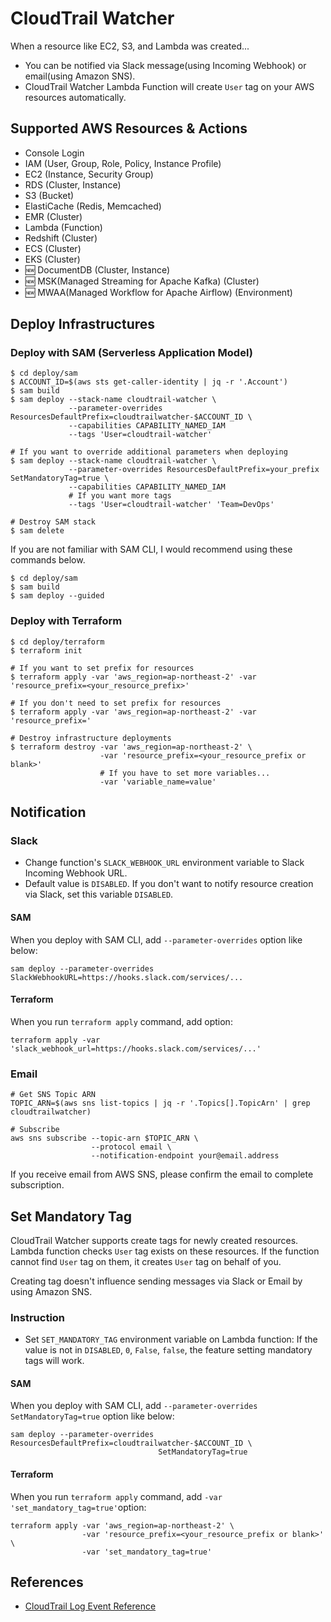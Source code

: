 # CloudTrail Watcher

When a resource like EC2, S3, and Lambda was created...

* You can be notified via Slack message(using Incoming Webhook) or email(using Amazon SNS). 
* CloudTrail Watcher Lambda Function will create `User` tag on your AWS resources automatically.

## Supported AWS Resources & Actions

* Console Login
* IAM (User, Group, Role, Policy, Instance Profile)
* EC2 (Instance, Security Group)
* RDS (Cluster, Instance)
* S3 (Bucket)
* ElastiCache (Redis, Memcached)
* EMR (Cluster)
* Lambda (Function)
* Redshift (Cluster)
* ECS (Cluster)
* EKS (Cluster)
* 🆕 DocumentDB (Cluster, Instance)
* 🆕 MSK(Managed Streaming for Apache Kafka) (Cluster)
* 🆕 MWAA(Managed Workflow for Apache Airflow) (Environment)

## Deploy Infrastructures

### Deploy with SAM (Serverless Application Model)

```shell
$ cd deploy/sam
$ ACCOUNT_ID=$(aws sts get-caller-identity | jq -r '.Account')
$ sam build
$ sam deploy --stack-name cloudtrail-watcher \
             --parameter-overrides ResourcesDefaultPrefix=cloudtrailwatcher-$ACCOUNT_ID \ 
             --capabilities CAPABILITY_NAMED_IAM
             --tags 'User=cloudtrail-watcher'
             
# If you want to override additional parameters when deploying
$ sam deploy --stack-name cloudtrail-watcher \
             --parameter-overrides ResourcesDefaultPrefix=your_prefix SetMandatoryTag=true \
             --capabilities CAPABILITY_NAMED_IAM
             # If you want more tags
             --tags 'User=cloudtrail-watcher' 'Team=DevOps' 
             
# Destroy SAM stack
$ sam delete 
```

If you are not familiar with SAM CLI, I would recommend using these commands below.

```shell
$ cd deploy/sam
$ sam build
$ sam deploy --guided
```

### Deploy with Terraform 

```shell
$ cd deploy/terraform
$ terraform init

# If you want to set prefix for resources
$ terraform apply -var 'aws_region=ap-northeast-2' -var 'resource_prefix=<your_resource_prefix>'

# If you don't need to set prefix for resources
$ terraform apply -var 'aws_region=ap-northeast-2' -var 'resource_prefix='

# Destroy infrastructure deployments
$ terraform destroy -var 'aws_region=ap-northeast-2' \
                    -var 'resource_prefix=<your_resource_prefix or blank>'
                    # If you have to set more variables...
                    -var 'variable_name=value'
```

## Notification

### Slack

* Change function's `SLACK_WEBHOOK_URL` environment variable to Slack Incoming Webhook URL. 
* Default value is `DISABLED`. If you don't want to notify resource creation via Slack, set this variable `DISABLED`.

#### SAM

When you deploy with SAM CLI, add `--parameter-overrides` option like below:

```shell
sam deploy --parameter-overrides SlackWebhookURL=https://hooks.slack.com/services/...
```

#### Terraform

When you run `terraform apply` command, add option:

```shell
terraform apply -var 'slack_webhook_url=https://hooks.slack.com/services/...'
```

### Email

```shell
# Get SNS Topic ARN
TOPIC_ARN=$(aws sns list-topics | jq -r '.Topics[].TopicArn' | grep cloudtrailwatcher)

# Subscribe
aws sns subscribe --topic-arn $TOPIC_ARN \ 
                  --protocol email \ 
                  --notification-endpoint your@email.address
```

If you receive email from AWS SNS, please confirm the email to complete subscription.

## Set Mandatory Tag

CloudTrail Watcher supports create tags for newly created resources. Lambda function checks `User` tag exists on these resources. 
If the function cannot find `User` tag on them, it creates `User` tag on behalf of you. 

Creating tag doesn't influence sending messages via Slack or Email by using Amazon SNS. 

### Instruction

* Set `SET_MANDATORY_TAG` environment variable on Lambda function: If the value is not in `DISABLED`, `0`, `False`, `false`, the feature setting mandatory tags will work.

#### SAM

When you deploy with SAM CLI, add `--parameter-overrides SetMandatoryTag=true` option like below:

```shell
sam deploy --parameter-overrides ResourcesDefaultPrefix=cloudtrailwatcher-$ACCOUNT_ID \ 
                                 SetMandatoryTag=true
```

#### Terraform

When you run `terraform apply` command, add `-var 'set_mandatory_tag=true'`option:

```shell
terraform apply -var 'aws_region=ap-northeast-2' \
                -var 'resource_prefix=<your_resource_prefix or blank>' \
                -var 'set_mandatory_tag=true'
```

## References

* [CloudTrail Log Event Reference](https://docs.aws.amazon.com/awscloudtrail/latest/userguide/cloudtrail-event-reference.html)